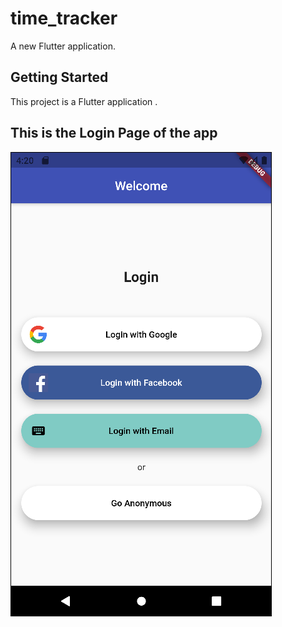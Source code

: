 # time_tracker

A new Flutter application.

## Getting Started

This project is a Flutter application .

## This is the Login Page of the app
![image_1](ios/Runner/Assets.xcassets/AppIcon.appiconset/image.png)


